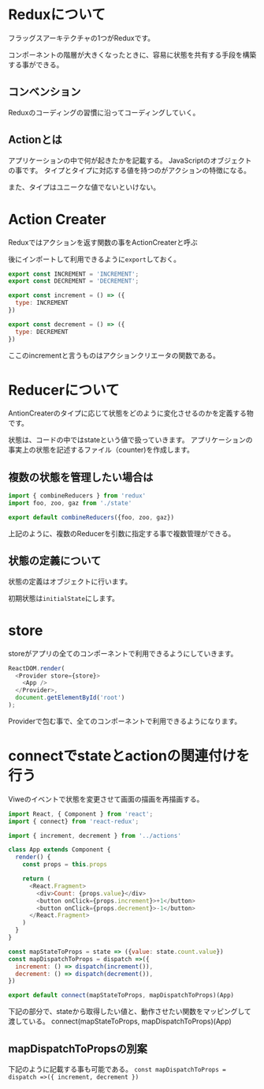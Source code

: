 # Reduxについて

フラッグスアーキテクチャの1つがReduxです。

コンポーネントの階層が大きくなったときに、容易に状態を共有する手段を構築する事ができる。

## コンベンション

Reduxのコーディングの習慣に沿ってコーディングしていく。

## Actionとは

アプリケーションの中で何が起きたかを記載する。
JavaScriptのオブジェクトの事です。
タイプとタイプに対応する値を持つのがアクションの特徴になる。

また、タイプはユニークな値でないといけない。

# Action Creater

Reduxではアクションを返す関数の事をActionCreaterと呼ぶ

後にインポートして利用できるように`export`しておく。

```javascript
export const INCREMENT = 'INCREMENT';
export const DECREMENT = 'DECREMENT';

export const increment = () => ({
  type: INCREMENT
})

export const decrement = () => ({
  type: DECREMENT
})
```

ここのincrementと言うものはアクションクリエータの関数である。

# Reducerについて

AntionCreaterのタイプに応じて状態をどのように変化させるのかを定義する物です。

状態は、コードの中ではstateという値で扱っていきます。
アプリケーションの事実上の状態を記述するファイル（counter)を作成します。

## 複数の状態を管理したい場合は

```javascript
import { combineReducers } from 'redux'
import foo, zoo, gaz from './state'

export default combineReducers({foo, zoo, gaz})
```
上記のように、複数のReducerを引数に指定する事で複数管理ができる。


## 状態の定義について

状態の定義はオブジェクトに行います。

初期状態は`initialState`にします。

# store

storeがアプリの全てのコンポーネントで利用できるようにしていきます。

```javascript
ReactDOM.render(
  <Provider store={store}>
    <App />
  </Provider>,
  document.getElementById('root')
);
```
Providerで包む事で、全てのコンポーネントで利用できるようになります。

# connectでstateとactionの関連付けを行う

Viweのイベントで状態を変更させて画面の描画を再描画する。

```javascript
import React, { Component } from 'react';
import { connect} from 'react-redux';

import { increment, decrement } from '../actions'

class App extends Component {
  render() {
    const props = this.props

    return (
      <React.Fragment>
        <div>Count: {props.value}</div>
        <button onClick={props.increment}>+1</button>
        <button onClick={props.decrement}>-1</button>
      </React.Fragment>
    )
  }
}

const mapStateToProps = state => ({value: state.count.value})
const mapDispatchToProps = dispatch =>({
  increment: () => dispatch(increment()),
  decrement: () => dispatch(decrement()),
})

export default connect(mapStateToProps, mapDispatchToProps)(App)
```
下記の部分で、stateから取得したい値と、動作させたい関数をマッピングして渡している。
connect(mapStateToProps, mapDispatchToProps)(App)

## mapDispatchToPropsの別案

下記のように記載する事も可能である。
`const mapDispatchToProps = dispatch =>({ increment, decrement })`